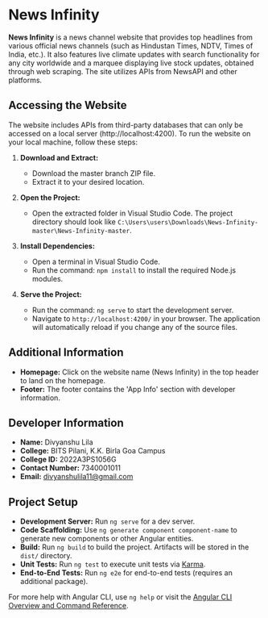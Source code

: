 # News Infinity

**News Infinity** is a news channel website that provides top headlines from various official news channels (such as Hindustan Times, NDTV, Times of India, etc.). It also features live climate updates with search functionality for any city worldwide and a marquee displaying live stock updates, obtained through web scraping. The site utilizes APIs from NewsAPI and other platforms.

## Accessing the Website

The website includes APIs from third-party databases that can only be accessed on a local server (http://localhost:4200). To run the website on your local machine, follow these steps:

1. **Download and Extract:**
   - Download the master branch ZIP file.
   - Extract it to your desired location.

2. **Open the Project:**
   - Open the extracted folder in Visual Studio Code. The project directory should look like `C:\Users\users\Downloads\News-Infinity-master\News-Infinity-master`.

3. **Install Dependencies:**
   - Open a terminal in Visual Studio Code.
   - Run the command: `npm install` to install the required Node.js modules.

4. **Serve the Project:**
   - Run the command: `ng serve` to start the development server.
   - Navigate to `http://localhost:4200/` in your browser. The application will automatically reload if you change any of the source files.

## Additional Information

- **Homepage:** Click on the website name (News Infinity) in the top header to land on the homepage.
- **Footer:** The footer contains the 'App Info' section with developer information.

## Developer Information

- **Name:** Divyanshu Lila
- **College:** BITS Pilani, K.K. Birla Goa Campus
- **College ID:** 2022A3PS1056G
- **Contact Number:** 7340001011
- **Email:** divyanshulila11@gmail.com

## Project Setup

- **Development Server:** Run `ng serve` for a dev server.
- **Code Scaffolding:** Use `ng generate component component-name` to generate new components or other Angular entities.
- **Build:** Run `ng build` to build the project. Artifacts will be stored in the `dist/` directory.
- **Unit Tests:** Run `ng test` to execute unit tests via [Karma](https://karma-runner.github.io).
- **End-to-End Tests:** Run `ng e2e` for end-to-end tests (requires an additional package).

For more help with Angular CLI, use `ng help` or visit the [Angular CLI Overview and Command Reference](https://angular.io/cli).
